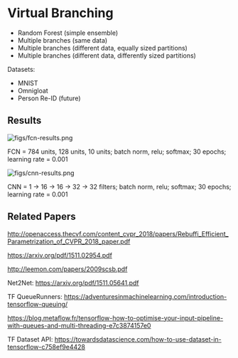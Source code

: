 # Virtual Branching

- Random Forest (simple ensemble)
- Multiple branches (same data)
- Multiple branches (different data, equally sized partitions)
- Multiple branches (different data, differently sized partitions)

Datasets:
- MNIST
- Omnigloat
- Person Re-ID (future)

## Results

![figs/fcn-results.png](fcn-results)

FCN = 784 units, 128 units, 10 units; batch norm, relu; softmax; 30 epochs;
learning rate = 0.001

![figs/cnn-results.png](cnn-results)

CNN = 1 -> 16 -> 16 -> 32 -> 32 filters; batch norm, relu; softmax; 30 epochs;
learning rate = 0.001

## Related Papers
http://openaccess.thecvf.com/content_cvpr_2018/papers/Rebuffi_Efficient_Parametrization_of_CVPR_2018_paper.pdf

https://arxiv.org/pdf/1511.02954.pdf

http://leemon.com/papers/2009scsb.pdf

Net2Net:
https://arxiv.org/pdf/1511.05641.pdf

TF QueueRunners:
https://adventuresinmachinelearning.com/introduction-tensorflow-queuing/

https://blog.metaflow.fr/tensorflow-how-to-optimise-your-input-pipeline-with-queues-and-multi-threading-e7c3874157e0

TF Dataset API:
https://towardsdatascience.com/how-to-use-dataset-in-tensorflow-c758ef9e4428
